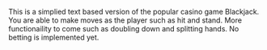 This is a simplied text based version of the popular casino game Blackjack.
You are able to make moves as the player such as hit and stand. 
More functionaility to come such as doubling down and splitting hands.
No betting is implemented yet.
